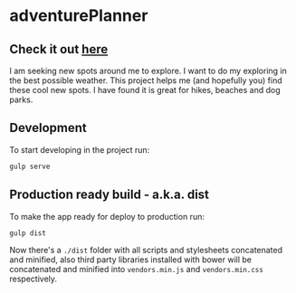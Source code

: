 adventurePlanner
============

## Check it out [here](http://nathansass.github.io/adventurePlanner/#/landing)

I am seeking new spots around me to explore. I want to do my exploring in the best possible weather. This project helps me (and hopefully you) find these cool new spots. I have found it is great for hikes, beaches and dog parks.  

## Development

To start developing in the project run:

```bash
gulp serve
```

## Production ready build - a.k.a. dist

To make the app ready for deploy to production run:

```bash
gulp dist
```

Now there's a `./dist` folder with all scripts and stylesheets concatenated and minified, also third party libraries installed with bower will be concatenated and minified into `vendors.min.js` and `vendors.min.css` respectively.
